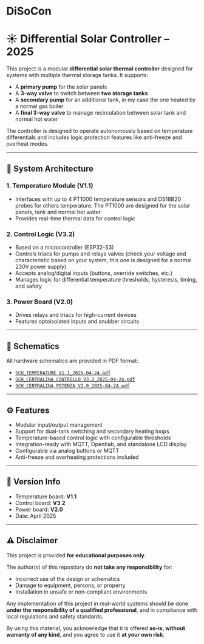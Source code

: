# DiSoCon
# ☀️ Differential Solar Controller – 2025

This project is a modular **differential solar thermal controller** designed for systems with multiple thermal storage tanks. It supports:
- A **primary pump** for the solar panels
- A **3-way valve** to switch between **two storage tanks**
- A **secondary pump** for an additional tank, in my case the one heated by a normal gas boiler
- A **final 3-way valve** to manage recirculation between solar tank and normal hot water

The controller is designed to operate autonomously based on temperature differentials and includes logic protection features like anti-freeze and overheat modes.

---

## 🧩 System Architecture

### 1. Temperature Module (V1.1)
- Interfaces with up to 4 PT1000 temperature sensors and DS18B20 probes for others temperature. The PT1000 are designed for the solar panels, tank and normal hot water
- Provides real-time thermal data for control logic

### 2. Control Logic (V3.2)
- Based on a microcontroller (ESP32-S3)
- Controls triacs for pumps and relays valves (check your voltage and characteristic based on your system, this one is designed for a normal 230V power supply)
- Accepts analog/digital inputs (buttons, override switches, etc.)
- Manages logic for differential temperature thresholds, hysteresis, timing, and safety

### 3. Power Board (V2.0)
- Drives relays and triacs for high-current devices
- Features optoisolated inputs and snubber circuits

---

## 📐 Schematics

All hardware schematics are provided in PDF format:

- [`SCH_TEMPERATURE V1.1_2025-04-24.pdf`](SCH_TEMPERATURE%20V1.1_2025-04-24.pdf)
- [`SCH_CENTRALINA CONTROLLO V3.2_2025-04-24.pdf`](SCH_CENTRALINA%20CONTROLLO%20V3.2_2025-04-24.pdf)
- [`SCH_CENTRALINA POTENZA V2.0_2025-04-24.pdf`](SCH_CENTRALINA%20POTENZA%20V2.0_2025-04-24.pdf)

---

## ⚙️ Features

- Modular input/output management
- Support for dual-tank switching and secondary heating loops
- Temperature-based control logic with configurable thresholds
- Integration-ready with MQTT, Openhab, and standalone LCD display
- Configurable via analog buttons or MQTT
- Anti-freeze and overheating protections included

---


## 📅 Version Info

- Temperature board: **V1.1**
- Control board: **V3.2**
- Power board: **V2.0**
- Date: April 2025

---

## ⚠️ Disclaimer

This project is provided **for educational purposes only**.

The author(s) of this repository do **not take any responsibility** for:
- Incorrect use of the design or schematics
- Damage to equipment, persons, or property
- Installation in unsafe or non-compliant environments

Any implementation of this project in real-world systems should be done **under the responsibility of a qualified professional**, and in compliance with local regulations and safety standards.

By using this material, you acknowledge that it is offered **as-is, without warranty of any kind**, and you agree to use it **at your own risk**.
